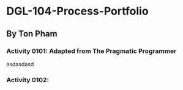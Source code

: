 # DGL-104-Process-Portfolio
## By Ton Pham

### Activity 0101:  Adapted from The Pragmatic Programmer
asdasdasd
### Activity 0102:  